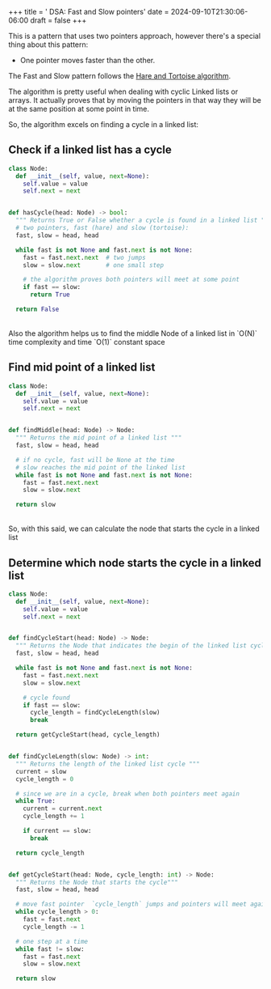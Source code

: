 +++
title = ' DSA: Fast and Slow pointers'
date = 2024-09-10T21:30:06-06:00
draft = false
+++

This is a pattern that uses two pointers approach, however there's a special thing about this pattern:
- One pointer moves faster than the other.

The Fast and Slow pattern follows the [Hare and Tortoise algorithm](https://en.wikipedia.org/wiki/Cycle_detection).

The algorithm is pretty useful when dealing with cyclic Linked lists or arrays. It actually proves that by moving the pointers in that way they will be at the same position at some point in time.

So, the algorithm excels on finding a cycle in a linked list:

## Check if a linked list has a cycle

```python
class Node:
  def __init__(self, value, next=None):
    self.value = value
    self.next = next


def hasCycle(head: Node) -> bool:
  """ Returns True or False whether a cycle is found in a linked list """
  # two pointers, fast (hare) and slow (tortoise):
  fast, slow = head, head

  while fast is not None and fast.next is not None:
    fast = fast.next.next  # two jumps
    slow = slow.next       # one small step

    # the algorithm proves both pointers will meet at some point
    if fast == slow:
      return True

  return False
```
<br>
Also the algorithm helps us to find the middle Node of a linked list in `O(N)` time complexity and time `O(1)` constant space

## Find mid point of a linked list

```python
class Node:
  def __init__(self, value, next=None):
    self.value = value
    self.next = next


def findMiddle(head: Node) -> Node:
  """ Returns the mid point of a linked list """
  fast, slow = head, head

  # if no cycle, fast will be None at the time
  # slow reaches the mid point of the linked list
  while fast is not None and fast.next is not None:
    fast = fast.next.next
    slow = slow.next

  return slow
```
<br>
So, with this said, we can calculate the node that starts the cycle in a linked list

## Determine which node starts the cycle in a linked list

```python
class Node:
  def __init__(self, value, next=None):
    self.value = value
    self.next = next


def findCycleStart(head: Node) -> Node:
  """ Returns the Node that indicates the begin of the linked list cycle  """
  fast, slow = head, head

  while fast is not None and fast.next is not None:
    fast = fast.next.next
    slow = slow.next

    # cycle found
    if fast == slow:
      cycle_length = findCycleLength(slow)
      break

  return getCycleStart(head, cycle_length)


def findCycleLength(slow: Node) -> int:
  """ Returns the length of the linked list cycle """
  current = slow
  cycle_length = 0

  # since we are in a cycle, break when both pointers meet again
  while True:
    current = current.next
    cycle_length += 1

    if current == slow:
      break

  return cycle_length


def getCycleStart(head: Node, cycle_length: int) -> Node:
  """ Returns the Node that starts the cycle"""
  fast, slow = head, head

  # move fast pointer  `cycle_length` jumps and pointers will meet again
  while cycle_length > 0:
    fast = fast.next
    cycle_length -= 1

  # one step at a time
  while fast != slow:
    fast = fast.next
    slow = slow.next

  return slow
```
<br>


